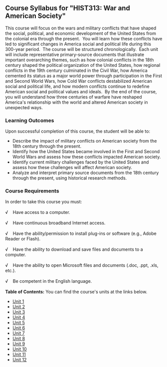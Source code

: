 Course Syllabus for "HIST313: War and American Society"
-------------------------------------------------------

This course will focus on the wars and military conflicts that have
shaped the social, political, and economic development of the United
States from the colonial era through the present.  You will learn how
these conflicts have led to significant changes in America social and
political life during this 300-year period.  The course will be
structured chronologically.  Each unit will include representative
primary-source documents that illustrate important overarching themes,
such as how colonial conflicts in the 18th century shaped the political
organization of the United States, how regional conflicts in the 19th
century culminated in the Civil War, how America cemented its status as
a major world power through participation in the First and Second World
Wars, how Cold War conflicts destabilized American social and political
life, and how modern conflicts continue to redefine American social and
political values and ideals.  By the end of the course, you will
understand how three centuries of warfare have reshaped America's
relationship with the world and altered American society in unexpected
ways.

### Learning Outcomes

Upon successful completion of this course, the student will be able
to:  
  

-   Describe the impact of military conflicts on American society from
    the 18th century through the present.
-   Identify how the United States became involved in the First and
    Second World Wars and assess how these conflicts impacted American
    society.
-   Identify current military challenges faced by the United States and
    assess how these challenges will affect American society.
-   Analyze and interpret primary source documents from the 18th century
    through the present, using historical research methods.

### Course Requirements

In order to take this course you must:  
    
 √    Have access to a computer.  
    
 √    Have continuous broadband Internet access.  
    
 √    Have the ability/permission to install plug-ins or software (e.g.,
Adobe Reader or Flash).  
    
 √    Have the ability to download and save files and documents to a
computer.  
    
 √    Have the ability to open Microsoft files and documents (.doc,
.ppt, .xls, etc.).  
    
 √    Be competent in the English language.  
        
**Table of Contents:** You can find the course's units at the links below.

- [Unit 1](https://legacy.saylor.org/hist313/Unit01/)
- [Unit 2](https://legacy.saylor.org/hist313/Unit02/)
- [Unit 3](https://legacy.saylor.org/hist313/Unit03/)
- [Unit 4](https://legacy.saylor.org/hist313/Unit04/)
- [Unit 5](https://legacy.saylor.org/hist313/Unit05/)
- [Unit 6](https://legacy.saylor.org/hist313/Unit06/)
- [Unit 7](https://legacy.saylor.org/hist313/Unit07/)
- [Unit 8](https://legacy.saylor.org/hist313/Unit08/)
- [Unit 9](https://legacy.saylor.org/hist313/Unit09/)
- [Unit 10](https://legacy.saylor.org/hist313/Unit10/)
- [Unit 11](https://legacy.saylor.org/hist313/Unit11/)
- [Unit 12](https://legacy.saylor.org/hist313/Unit12/)
